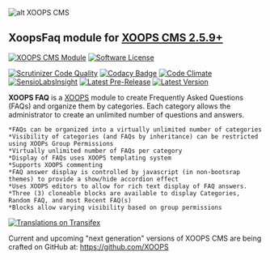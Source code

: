 ![alt XOOPS CMS](https://xoops.org/images/logoXoops4GithubRepository.png)
## XoopsFaq module for  [XOOPS CMS 2.5.9+](https://xoops.org)
[![XOOPS CMS Module](https://img.shields.io/badge/XOOPS%20CMS-Module-blue.svg)](https://xoops.org)
[![Software License](https://img.shields.io/badge/license-GPL-brightgreen.svg?style=flat)](https://www.gnu.org/licenses/gpl-2.0.html)


[![Scrutinizer Code Quality](https://img.shields.io/scrutinizer/g/XoopsModules25x/xoopsfaq.svg?style=flat)](https://scrutinizer-ci.com/g/XoopsModules25x/xoopsfaq/?branch=master)
[![Codacy Badge](https://api.codacy.com/project/badge/Grade/2c1ce57c3e6f4d5b9b55198b4305cd14)](https://www.codacy.com/app/XoopsModules25x/xoopsfaq_2)
[![Code Climate](https://img.shields.io/codeclimate/github/XoopsModules25x/xoopsfaq.svg?style=flat)](https://codeclimate.com/github/XoopsModules25x/xoopsfaq)
[![SensioLabsInsight](https://insight.sensiolabs.com/projects/67dff878-c997-4264-a709-7dede15759d6/mini.png)](https://insight.sensiolabs.com/projects/67dff878-c997-4264-a709-7dede15759d6)
[![Latest Pre-Release](https://img.shields.io/github/tag/XoopsModules25x/xoopsfaq.svg?style=flat)](https://github.com/XoopsModules25x/xoopsfaq/tags/)
[![Latest Version](https://img.shields.io/github/release/XoopsModules25x/xoopsfaq.svg?style=flat)](https://github.com/XoopsModules25x/xoopsfaq/releases/)

**XOOPS FAQ** is a [XOOPS](https://xoops.org) module to create Frequently Asked Questions (FAQs) and organize
    them by categories. Each category allows the administrator to create an unlimited number of questions and answers.

    *FAQs can be organized into a virtually unlimited number of categories
    *Visibility of categories (and FAQs by inheritance) can be restricted using XOOPs Group Permissions
    *Virtually unlimited number of FAQs per category
    *Display of FAQs uses XOOPS templating system
    *Supports XOOPS commenting
    *FAQ answer display is controlled by javascript (in non-bootsrap themes) to provide a show/hide accordion effect
    *Uses XOOPS editors to allow for rich text display of FAQ answers.
    *Three (3) cloneable blocks are available to display Categories, Random FAQ, and most Recent FAQ(s)
    *Blocks allow varying visibility based on group permissions

[![Translations on Transifex](https://xoops.org/images/translations-transifex-blue.svg)](https://www.transifex.com/xoops)

Current and upcoming "next generation" versions of XOOPS CMS are being crafted on GitHub at: https://github.com/XOOPS
